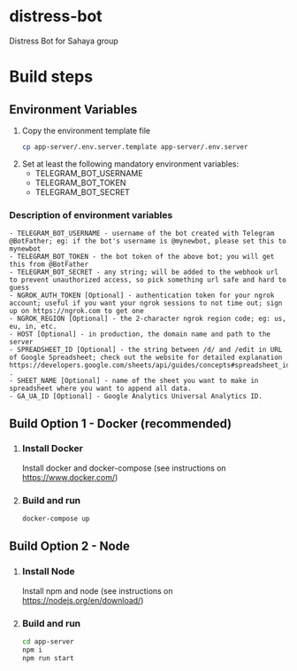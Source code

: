 # distress-bot
Distress Bot for Sahaya group

# Build steps

## Environment Variables
1.  Copy the environment template file
    ```bash
    cp app-server/.env.server.template app-server/.env.server
    ``` 
2.  Set at least the following mandatory environment variables:
    - TELEGRAM_BOT_USERNAME
    - TELEGRAM_BOT_TOKEN
    - TELEGRAM_BOT_SECRET

### Description of environment variables
    - TELEGRAM_BOT_USERNAME - username of the bot created with Telegram @BotFather; eg: if the bot's username is @mynewbot, please set this to mynewbot
    - TELEGRAM_BOT_TOKEN - the bot token of the above bot; you will get this from @BotFather
    - TELEGRAM_BOT_SECRET - any string; will be added to the webhook url to prevent unauthorized access, so pick something url safe and hard to guess
    - NGROK_AUTH_TOKEN [Optional] - authentication token for your ngrok account; useful if you want your ngrok sessions to not time out; sign up on https://ngrok.com to get one
    - NGROK_REGION [Optional] - the 2-character ngrok region code; eg: us, eu, in, etc.
    - HOST [Optional] - in production, the domain name and path to the server
    - SPREADSHEET_ID [Optional] - the string between /d/ and /edit in URL of Google Spreadsheet; check out the website for detailed explanation https://developers.google.com/sheets/api/guides/concepts#spreadsheet_id .
    - SHEET_NAME [Optional] - name of the sheet you want to make in spreadsheet where you want to append all data.
    - GA_UA_ID [Optional] - Google Analytics Universal Analytics ID.

## Build Option 1 - Docker (recommended)

1.  ### Install Docker
    Install docker and docker-compose (see instructions on https://www.docker.com/)

2.  ### Build and run
    ```bash
    docker-compose up
    ```

## Build Option 2 - Node

1.  ### Install Node
    Install npm and node (see instructions on https://nodejs.org/en/download/)

2.  ### Build and run
    ```bash
    cd app-server
    npm i
    npm run start
    ```
